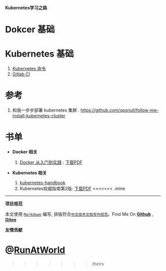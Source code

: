 **Kubernetes学习之路**

# Dokcer 基础

# Kubernetes 基础
1. [Kubernetes 命令](kube-cmd.md)
1. [Gitlab CI](https://www.qikqiak.com/k8s-book/docs/65.Gitlab%20CI.html)

# 参考
1. 和我一步步部署 kubernetes 集群 . https://github.com/opsnull/follow-me-install-kubernetes-cluster

# 书单
+ **Docker 相关**
    1. [Docker 从入门到实践](https://github.com/yeasy/docker_practice) : [下载PDF](https://github.com/hbulpf/MLBooks/blob/master/6_%E4%BA%91%E8%AE%A1%E7%AE%97/docker_practice.pdf)
    
+ **Kubernetes 相关**
    1. [kubernetes-handbook](https://jimmysong.io/kubernetes-handbook)
    1. Kubernetes权威指南第2版: [下载PDF](https://github.com/hbulpf/MLBooks/blob/master/6_%E4%BA%91%E8%AE%A1%E7%AE%97/Kubernetes%E6%9D%83%E5%A8%81%E6%8C%87%E5%8D%97%E7%AC%AC2%E7%89%88.pdf)
<<<<<<< .mine


----------------------------------------

**项目规范**

本文使用 [`Markdown`](https://www.markdownguide.org/basic-syntax) 编写, 排版符合[`中文技术文档写作规范`](https://github.com/hbulpf/document-style-guide)。Find Me On [**Github**](https://github.com/hbulpf/k8spath) , [**Gitee**](https://gitee.com/sifangcloud/k8spath)

**友情贡献**

@[**RunAtWorld**](http://www.github.com/RunAtWorld)  &nbsp; 
=======











>>>>>>> .theirs
